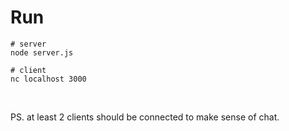 # Run

```
# server
node server.js
```

```
# client
nc localhost 3000
```

<br>

PS. at least 2 clients should be connected to make sense of chat.
 
